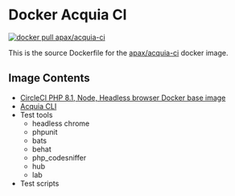 # Docker Acquia CI

[![docker pull apax/acquia-ci](https://img.shields.io/badge/dockerhub-image-blue.svg?logo=Docker)](https://hub.docker.com/r/apax/acquia-ci/tags)

This is the source Dockerfile for the [apax/acquia-ci](https://hub.docker.com/r/apax/acquia-ci/tags) docker image.

## Image Contents

- [CircleCI PHP 8.1, Node, Headless browser Docker base image](https://hub.docker.com/r/circleci/php)
- [Acquia CLI](https://docs.acquia.com/acquia-cli)
- Test tools
  - headless chrome
  - phpunit
  - bats
  - behat
  - php_codesniffer
  - hub
  - lab
- Test scripts
